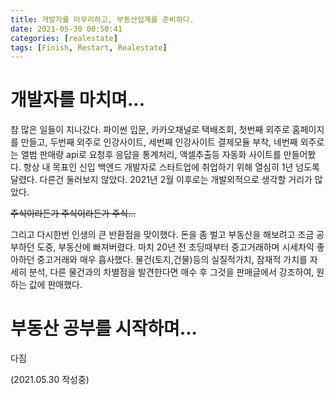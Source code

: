 ```yaml
---
title: 개발자를 마무리하고, 부동산업계를 준비하다.
date: 2021-05-30 00:50:41
categories: [realestate]
tags: [Finish, Restart, Realestate]
---
```


# 개발자를 마치며...

참 많은 일들이 지나갔다. 파이썬 입문, 카카오채널로 택배조회, 첫번째 외주로 홈페이지를 만들고, 두번째 외주로 인강사이트, 세번째 인강사이트 결제모듈 부착, 네번째 외주로는 앨범 판매량 api로 요청후 응답을 통계처리, 액셀추출등 자동화 사이트를 만들어봤다. 항상 내 목표인 신입 백엔드 개발자로 스타트업에 취업하기 위해 열심히 1년 넘도록 달렸다. 다른건 둘러보지 않았다. 2021년 2월 이후로는 개발외적으로 생각할 거리가 많았다.

~~주식이라든가 주식이라든가 주식...~~

그리고 다시한번 인생의 큰 반환점을 맞이했다. 돈을 좀 벌고 부동산을 해보려고 조금 공부하던 도중, 부동산에 빠져버렸다. 마치 20년 전 초딩때부터 중고거래하며 시세차익 좋아하던 중고거래와 매우 흡사했다. 물건(토지,건물)등의 실질적가치, 잠재적 가치를 자세히 분석, 다른 물건과의 차별점을 발견한다면 매수 후 그것을 판매글에서 강조하여, 원하는 값에 판매했다.

# 부동산 공부를 시작하며...

다짐



(2021.05.30 작성중)